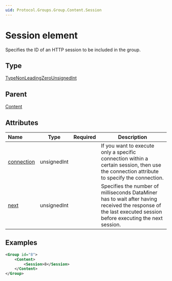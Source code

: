 ```yaml
---
uid: Protocol.Groups.Group.Content.Session
---
```


# Session element

Specifies the ID of an HTTP session to be included in the group.

## Type

[TypeNonLeadingZeroUnsignedInt](xref:Protocol-TypeNonLeadingZeroUnsignedInt)

## Parent

[Content](xref:Protocol.Groups.Group.Content)

## Attributes

|Name&nbsp;&nbsp;&nbsp;&nbsp;&nbsp;&nbsp;&nbsp;&nbsp;&nbsp;|Type|Required|Description|
|--- |--- |--- |--- |
|[connection](xref:Protocol.Groups.Group.Content.Session-connection)|unsignedInt||If you want to execute only a specific connection within a certain session, then use the connection attribute to specify the connection.|
|[next](xref:Protocol.Groups.Group.Content.Session-next)|unsignedInt||Specifies the number of milliseconds DataMiner has to wait after having received the response of the last executed session before executing the next session.|

## Examples

```xml
<Group id="8">
	<Content>
    	<Session>8</Session>
	</Content>
</Group>
```
